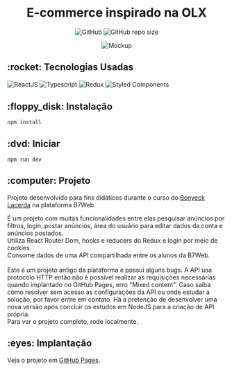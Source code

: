 <h1 align="center">E-commerce inspirado na OLX</h1>

<p align="center" dir="auto">
  <img alt="GitHub" src="https://img.shields.io/github/license/caiquedv/react_inspired-olx?style=flat">  <img alt="GitHub repo size" src="https://img.shields.io/github/repo-size/caiquedv/react_inspired-olx?style=flat">
</p>

<p align="center"><img alt="Mockup" src="./mockup-olx.png"></p>

<h2>:rocket: Tecnologias Usadas</h2>

<p>
  <img align="center" alt="ReactJS" src="https://img.shields.io/badge/React-20232A?style=for-the-badge&logo=react&logoColor=61DAFB">
  <img align="center" alt="Typescript" src="https://img.shields.io/badge/TypeScript-007ACC?style=for-the-badge&logo=typescript&logoColor=white">
  <img align="center" alt="Redux" src="https://img.shields.io/badge/Redux-593D88?style=for-the-badge&logo=redux&logoColor=white">
  <img align="center" alt="Styled Components" src="https://img.shields.io/badge/styled--components-DB7093?style=for-the-badge&logo=styled-components&logoColor=white">
</p>

<h2>:floppy_disk: Instalação</h2>

<code>npm install</code>

<h2>:dvd: Iniciar</h2>

<code>npm run dev</code>

<h2>:computer: Projeto</h2>

Projeto desenvolvido para fins didáticos durante o curso do [Bonyeck Lacerda](https://www.instagram.com/bonieky) na plataforma B7Web. <br>

É um projeto com muitas funcionalidades entre elas pesquisar anúncios por filtros, login, postar anúncios, área do usuário para editar dados da conta e anúncios postados. <br>
Utiliza React Router Dom, hooks e reducers do Redux e login por meio de cookies. <br>
Consome dados de uma API compartilhada entre os alunos da B7Web.<br> <br>
Este é um projeto antigo da plataforma e possui alguns bugs. A API usa protocolo HTTP então não é possível realizar as requisições necessárias quando implantado no GitHub Pages, erro "Mixed content". Caso saiba como resolver sem acesso as configurações da API ou onde estudar a solução, por favor entre em contato.
Há a pretenção de desenvolver uma nova versão após concluir os estudos em NodeJS para a criação de API própria. <br>
Para ver o projeto completo, rode localmente.

<h2>:eyes: Implantação</h2>

Veja o projeto em [GitHub Pages](https://caiquedv.github.io/react_inspired-olx/).


